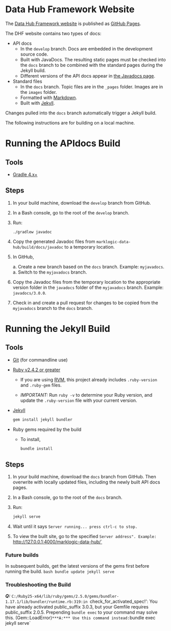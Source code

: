 # Data Hub Framework Website

The [Data Hub Framework website](https://marklogic.github.io/marklogic-data-hub/) is published as [GitHub Pages](https://pages.github.com/).

The DHF website contains two types of docs:
- API docs
    - In the `develop` branch. Docs are embedded in the development source code.
    - Built with JavaDocs. The resulting static pages must be checked into the `docs` branch to be combined with the standard pages during the Jekyll build.
    - Different versions of the API docs appear in [the Javadocs page](https://marklogic.github.io/marklogic-data-hub/javadocs/).
- Standard files
    - In the `docs` branch. Topic files are in the `_pages` folder. Images are in the `images` folder.
    - Formatted with [Markdown](https://guides.github.com/features/mastering-markdown/).
    - Built with [Jekyll](https://jekyllrb.com/).

Changes pulled into the `docs` branch automatically trigger a Jekyll build.

The following instructions are for building on a local machine.


# Running the APIdocs Build

## Tools

- [Gradle 4.x+](https://docs.gradle.org/current/userguide/installation.html#installing_gradle)


## Steps

1. In your build machine, download the `develop` branch from GitHub.

1. In a Bash console, go to the root of the `develop` branch.

1. Run:
    ```
    ./gradlew javadoc
    ```

1. Copy the generated Javadoc files from `marklogic-data-hub/build/docs/javadoc` to a temporary location.

1. In GitHub,

    a. Create a new branch based on the `docs` branch. Example: `myjavadocs`.
    a. Switch to the `myjavadocs` branch.

1. Copy the Javadoc files from the temporary location to the appropriate version folder in the `javadocs` folder of the `myjavadocs` branch. Example: `javadocs/3.0.0`.

1. Check in and create a pull request for changes to be copied from the `myjavadocs` branch to the `docs` branch.


# Running the Jekyll Build

## Tools

- [Git](https://git-scm.com/downloads) (for commandline use)

- [Ruby v2.4.2 or greater](https://rubyinstaller.org/downloads/)

    - If you are using [RVM](https://rvm.io/), this project already includes `.ruby-version` and `.ruby-gem` files.

    - *IMPORTANT:* Run `ruby -v` to determine your Ruby version, and update the `.ruby-version` file with your current version.

- [Jekyll](https://jekyllrb.com/docs/installation/windows/)

    ```bash
    gem install jekyll bundler
    ```

- Ruby gems required by the build

    - To install,

        ```bash
        bundle install
        ```


## Steps

1. In your build machine, download the `docs` branch from GitHub. Then overwrite with locally updated files, including the newly built API docs pages.

1. In a Bash console, go to the root of the `docs` branch.

1. Run:

    ```bash
    jekyll serve
    ```

1. Wait until it says `Server running... press ctrl-c to stop.`

1. To view the built site, go to the specified `Server address". Example: `http://127.0.0.1:4000/marklogic-data-hub/`


### Future builds
In subsequent builds, get the latest versions of the gems first before running the build.
    ```bash
    bundle update
    jekyll serve
    ```


### Troubleshooting the Build
***Q:*** `C:/Ruby25-x64/lib/ruby/gems/2.5.0/gems/bundler-1.17.1/lib/bundler/runtime.rb:319:in `check_for_activated_spec!': You have already activated public_suffix 3.0.3, but your Gemfile requires public_suffix 2.0.5. Prepending `bundle exec` to your command may solve this. (Gem::LoadError)`
***A:*** Use this command instead: `bundle exec jekyll serve`


<!-- TODO: Verify if still true.
### Updating the Live website
There is a travis job that builds and deploys the website every time a push is made to the **dhf-website** branch.
-->
